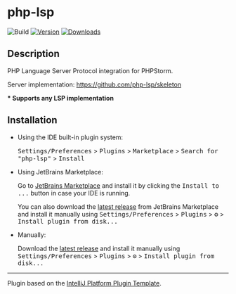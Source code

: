 # php-lsp

![Build](https://github.com/xepozz/php-lsp/workflows/Build/badge.svg)
[![Version](https://img.shields.io/jetbrains/plugin/v/26334-php-language-server.svg)](https://plugins.jetbrains.com/plugin/26334-php-language-server)
[![Downloads](https://img.shields.io/jetbrains/plugin/d/26334-php-language-server.svg)](https://plugins.jetbrains.com/plugin/26334-php-language-server)

## Description

<!-- Plugin description -->
PHP Language Server Protocol integration for PHPStorm.

Server implementation: https://github.com/php-lsp/skeleton

**\* Supports any LSP implementation**

<!-- Plugin description end -->

## Installation

- Using the IDE built-in plugin system:
  
  <kbd>Settings/Preferences</kbd> > <kbd>Plugins</kbd> > <kbd>Marketplace</kbd> > <kbd>Search for "php-lsp"</kbd> >
  <kbd>Install</kbd>
  
- Using JetBrains Marketplace:

  Go to [JetBrains Marketplace](https://plugins.jetbrains.com/plugin/26334-php-language-server) and install it by clicking the <kbd>Install to ...</kbd> button in case your IDE is running.

  You can also download the [latest release](https://plugins.jetbrains.com/plugin/26334-php-language-server/versions) from JetBrains Marketplace and install it manually using
  <kbd>Settings/Preferences</kbd> > <kbd>Plugins</kbd> > <kbd>⚙️</kbd> > <kbd>Install plugin from disk...</kbd>

- Manually:

  Download the [latest release](https://github.com/xepozz/php-lsp/releases/latest) and install it manually using
  <kbd>Settings/Preferences</kbd> > <kbd>Plugins</kbd> > <kbd>⚙️</kbd> > <kbd>Install plugin from disk...</kbd>


---
Plugin based on the [IntelliJ Platform Plugin Template][template].

[template]: https://github.com/JetBrains/intellij-platform-plugin-template
[docs:plugin-description]: https://plugins.jetbrains.com/docs/intellij/plugin-user-experience.html#plugin-description-and-presentation
